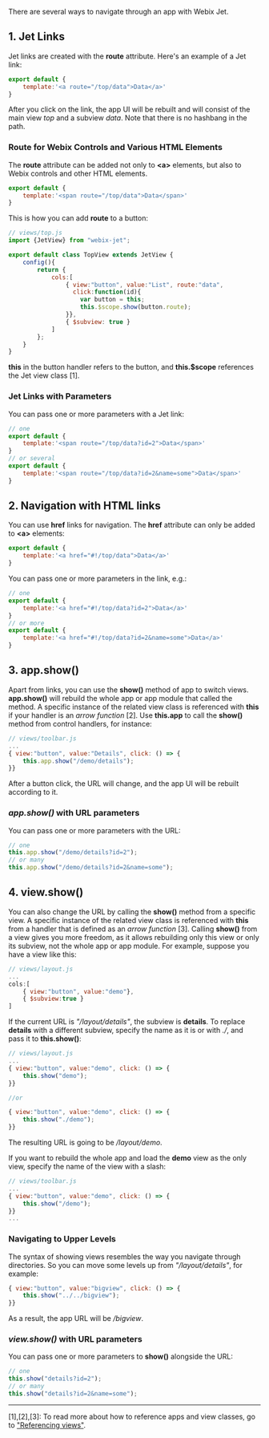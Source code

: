 There are several ways to navigate through an app with Webix Jet.

## 1\. Jet Links

Jet links are created with the **route** attribute. Here's an example of a Jet link:

```js
export default {
    template:'<a route="/top/data">Data</a>'
}
```

After you click on the link, the app UI will be rebuilt and will consist of the main view *top* and a subview *data*. Note that there is no hashbang in the path.

### Route for Webix Controls and Various HTML Elements

The **route** attribute can be added not only to **\<a\>** elements, but also to Webix controls and other HTML elements. 

```js
export default {
    template:'<span route="/top/data">Data</span>'
}
```

This is how you can add **route** to a button:

```js
// views/top.js
import {JetView} from "webix-jet";

export default class TopView extends JetView {
    config(){
        return {
            cols:[
                { view:"button", value:"List", route:"data",
                  click:function(id){
                    var button = this;
                    this.$scope.show(button.route);
                }},
                { $subview: true }
            ]
        };
    }
}
```

**this** in the button handler refers to the button, and **this.$scope** references the Jet view class [1].

### Jet Links with Parameters

You can pass one or more parameters with a Jet link:

```js
// one
export default {
    template:'<span route="/top/data?id=2">Data</span>'
}
// or several
export default {
    template:'<span route="/top/data?id=2&name=some">Data</span>'
}
```

## 2\. Navigation with HTML links

You can use **href** links for navigation. The **href** attribute can only be added to **\<a\>** elements:

~~~js
export default {
    template:'<a href="#!/top/data">Data</a>'
}
~~~

You can pass one or more parameters in the link, e.g.:

```js
// one
export default {
    template:'<a href="#!/top/data?id=2">Data</a>'
}
// or more
export default {
    template:'<a href="#!/top/data?id=2&name=some">Data</a>'
}
```

## 3\. app.show\(\)

Apart from links, you can use the **show()** method of app to switch views. **app.show\(\)** will rebuild the whole app or app module that called the method. A specific instance of the related view class is referenced with **this** if your handler is an *arrow function* [2]. Use **this.app** to call the **show()** method from control handlers, for instance:

```js
// views/toolbar.js
...
{ view:"button", value:"Details", click: () => {
    this.app.show("/demo/details");
}}
```

After a button click, the URL will change, and the app UI will be rebuilt according to it.

### _app.show()_ with URL parameters

You can pass one or more parameters with the URL:

```js
// one
this.app.show("/demo/details?id=2");
// or many
this.app.show("/demo/details?id=2&name=some");
```

## 4\. view.show\(\)

You can also change the URL by calling the **show\(\)** method from a specific view. A specific instance of the related view class is referenced with **this** from a handler that is defined as an *arrow function* [3]. Calling **show()** from a view gives you more freedom, as it allows rebuilding only this view or only its subview, not the whole app or app module. For example, suppose you have a view like this:

```js
// views/layout.js
...
cols:[
    { view:"button", value:"demo"},
    { $subview:true }
]
```

If the current URL is *"/layout/details"*, the subview is **details**. To replace **details** with a different subview, specify the name as it is or with *./*, and pass it to **this.show()**:

```js
// views/layout.js
...
{ view:"button", value:"demo", click: () => {
    this.show("demo");
}}

//or

{ view:"button", value:"demo", click: () => {
    this.show("./demo");
}}
```

The resulting URL is going to be _/layout/demo_.

If you want to rebuild the whole app and load the **demo** view as the only view, specify the name of the view with a slash:

```js
// views/toolbar.js
...
{ view:"button", value:"demo", click: () => {
    this.show("/demo");
}}
...
```

### Navigating to Upper Levels

The syntax of showing views resembles the way you navigate through directories. So you can move some levels up from *"/layout/details"*, for example:

```js
{ view:"button", value:"bigview", click: () => {
    this.show("../../bigview");
}}
```

As a result, the app URL will be */bigview*.

### _view.show()_ with URL parameters

You can pass one or more parameters to **show()** alongside the URL:

```js
// one
this.show("details?id=2");
// or many
this.show("details?id=2&name=some");
```

<!-- footnotes -->
- - -
[1],[2],[3]:
To read more about how to reference apps and view classes, go to ["Referencing views"](../detailed/referencing.md).